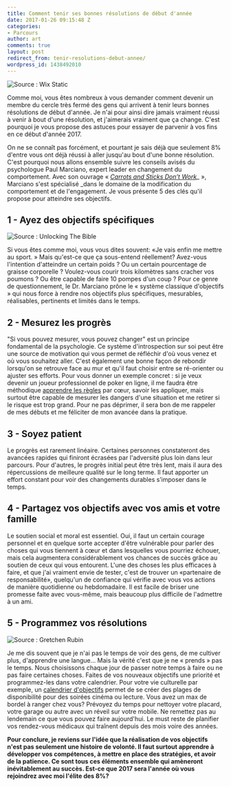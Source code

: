 ```yaml
---
title: Comment tenir ses bonnes résolutions de début d'année
date: 2017-01-26 09:15:48 Z
categories:
- Parcours
author: art
comments: true
layout: post
redirect_from: tenir-resolutions-debut-annee/
wordpress_id: 1438492010
---
```


<img alt="Source : Wix Static" data-src="http://static.wixstatic.com/media/79aced_196ce33baafc4781be4033b15a13a84c.jpeg" src="https://static.irz.fr/thumb.php?size=<100&crop=0&src=http://static.wixstatic.com/media/79aced_196ce33baafc4781be4033b15a13a84c.jpeg" />

Comme moi, vous êtes nombreux à vous demander comment devenir un membre du cercle très fermé des gens qui arrivent à tenir leurs bonnes résolutions de début d'année. Je n'ai pour ainsi dire jamais vraiment réussi à venir à bout d'une résolution, et j'aimerais vraiment que ça change. C'est pourquoi je vous propose des astuces pour essayer de parvenir à vos fins en ce début d'année 2017.

On ne se connaît pas forcément, et pourtant je sais déjà que seulement 8% d'entre vous ont déjà réussi à aller jusqu'au bout d'une bonne résolution. C'est pourquoi nous allons ensemble suivre les conseils avisés du psychologue Paul Marciano, expert leader en changement du comportement. Avec son ouvrage « [_Carrots and Sticks Don’t Work_](http://livre.fnac.com/mp7301801/Carrots-and-Sticks-Don-t-Work?ectrans=1&gclid=Cj0KEQiAtqHEBRCNrdC6rYq9_oYBEiQAejvRl8WeaxxHwY4fvAPkjx3cW9PYlU1CaLKHbosCU7gHUVQaAvpB8P8HAQ&mckv=z1avyWAQ_dc&oref=c4bded0d-699b-542c-602e-73e3300676ad&Origin=CMP_GOOGLE_MP_LIV&pcrid=77058271103)_ », Marciano s'est spécialisé _dans le domaine de la modification du comportement et de l'engagement. Je vous présente 5 des clés qu'il propose pour atteindre ses objectifs.



## 1 - Ayez des objectifs spécifiques



<img alt="Source : Unlocking The Bible" data-src="http://unlockingthebible.org/wp-content/uploads/2014/12/resolutions-scrabble-3297.jpg" src="https://static.irz.fr/thumb.php?size=<100&crop=0&src=http://unlockingthebible.org/wp-content/uploads/2014/12/resolutions-scrabble-3297.jpg" />

Si vous êtes comme moi, vous vous dites souvent: «Je vais enfin me mettre au sport. » Mais qu'est-ce que ça sous-entend réellement? Avez-vous l'intention d'atteindre un certain poids ? Ou un certain pourcentage de graisse corporelle ? Voulez-vous courir trois kilomètres sans cracher vos poumons ? Ou être capable de faire 10 pompes d'un coup ? Pour ce genre de questionnement, le Dr. Marciano prône le « système classique d'objectifs » qui nous force à rendre nos objectifs plus spécifiques, mesurables, réalisables, pertinents et limités dans le temps.



## 2 - Mesurez les progrès



"Si vous pouvez mesurer, vous pouvez changer" est un principe fondamental de la psychologie. Ce système d'introspection sur soi peut être une source de motivation qui vous permet de réfléchir d'où vous venez et où vous souhaitez aller. C'est également une bonne façon de rebondir lorsqu'on se retrouve face au mur et qu'il faut choisir entre se ré-orienter ou ajuster ses efforts. Pour vous donner un exemple concret : si je veux devenir un joueur professionnel de poker en ligne, il me faudra être méthodique [apprendre les règles](https://www.pokerstars.fr/poker/games/rules/) par cœur, savoir les appliquer, mais surtout être capable de mesurer les dangers d'une situation et me retirer si le risque est trop grand. Pour ne pas déprimer, il sera bon de me rappeler de mes débuts et me féliciter de mon avancée dans la pratique.



## 3 - Soyez patient



Le progrès est rarement linéaire. Certaines personnes constateront des avancées rapides qui finiront écrasées par l'adversité plus loin dans leur parcours. Pour d'autres, le progrès initial peut être très lent, mais il aura des répercussions de meilleure qualité sur le long terme. Il faut apporter un effort constant pour voir des changements durables s’imposer dans le temps.



## 4 - Partagez vos objectifs avec vos amis et votre famille



Le soutien social et moral est essentiel. Oui, il faut un certain courage personnel et en quelque sorte accepter d'être vulnérable pour parler des choses qui vous tiennent à cœur et dans lesquelles vous pourriez échouer, mais cela augmentera considérablement vos chances de succès grâce au soutien de ceux qui vous entourent. L'une des choses les plus efficaces à faire, et que j'ai vraiment envie de tester, c'est de trouver un «partenaire de responsabilité», quelqu'un de confiance qui vérifie avec vous vos actions de manière quotidienne ou hebdomadaire. Il est facile de briser une promesse faite avec vous-même, mais beaucoup plus difficile de l'admettre à un ami.



## 5 - Programmez vos résolutions



<img alt="Source : Gretchen Rubin" data-src="http://gretchenrubin.com/wp-content/uploads/2014/12/NEW-YEARS-RESOLUTIONS-calendar.jpg" src="https://static.irz.fr/thumb.php?size=<100&crop=0&src=http://gretchenrubin.com/wp-content/uploads/2014/12/NEW-YEARS-RESOLUTIONS-calendar.jpg" />

Je me dis souvent que je n'ai pas le temps de voir des gens, de me cultiver plus, d'apprendre une langue... Mais la vérité c'est que je ne « prends » pas le temps. Nous choisissons chaque jour de passer notre temps à faire ou ne pas faire certaines choses. Faites de vos nouveaux objectifs une priorité et programmez-les dans votre calendrier. Pour votre vie culturelle par exemple, un [calendrier d'objectifs](http://www.asap.be/fr/artikel/atteignez-vos-objectifs-avec-le-calendrier-des-objectifs-asap) permet de se créer des plages de disponibilité pour des soirées cinéma ou lecture. Vous avez un max de bordel à ranger chez vous? Prévoyez du temps pour nettoyer votre placard, votre garage ou autre avec un réveil sur votre mobile. Ne remettez pas au lendemain ce que vous pouvez faire aujourd'hui. Le must reste de planifier vos rendez-vous médicaux qui traînent depuis des mois voire des années.

**Pour conclure, je reviens sur l'idée que la réalisation de vos objectifs n'est pas seulement une histoire de volonté. Il faut surtout apprendre à développer vos compétences, à mettre en place des stratégies, et avoir de la patience. Ce sont tous ces éléments ensemble qui amèneront inévitablement au succès. Est-ce que 2017 sera l'année où vous rejoindrez avec moi l'élite des 8%?**
